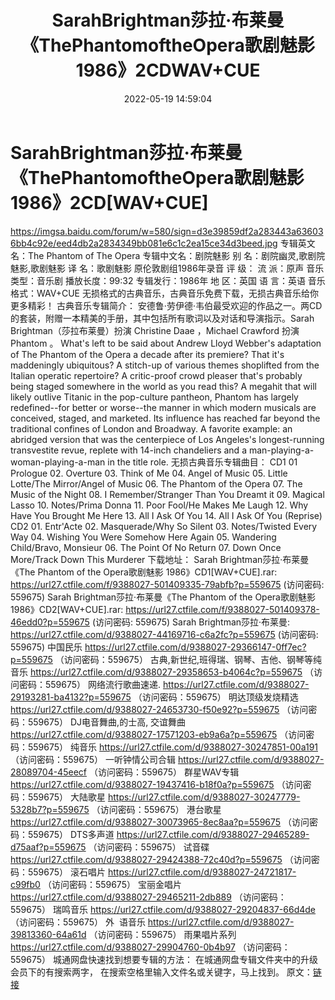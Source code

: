 ﻿---
title: SarahBrightman莎拉·布莱曼《ThePhantomoftheOpera歌剧魅影1986》2CDWAV+CUE
date: 2022-05-19 14:59:04
categories: 古典音乐、新世纪、纯音雅乐
tags: 纯音雅乐
---
# SarahBrightman莎拉·布莱曼《ThePhantomoftheOpera歌剧魅影1986》2CD[WAV+CUE]

https://imgsa.baidu.com/forum/w=580/sign=d3e39859df2a283443a636036bb4c92e/eed4db2a2834349bb081e6c1c2ea15ce34d3beed.jpg
专辑英文名：The Phantom of The
Opera
专辑中文名：剧院魅影
别
名：剧院幽灵,歌剧院魅影,歌剧魅影
译
名：歌剧魅影
原伦敦剧组1986年录音
评
级：
流
派：原声
音乐类型：音乐剧
播放长度：99:32
专辑发行：1986年
地
区：英国
语
言：英语
音乐格式：WAV+CUE
无损格式的古典音乐，古典音乐免费下载，无损古典音乐给你更多精彩！
古典音乐专辑简介：
安德鲁·劳伊德·韦伯最受欢迎的作品之一。两CD的套装，附赠一本精美的手册，其中包括所有歌词以及对话和导演指示。Sarah
Brightman（莎拉布莱曼）扮演 Christine Daae ，Michael Crawford 扮演 Phantom
。
What's left
to be said about Andrew Lloyd Webber's adaptation of The Phantom of
the Opera a decade after its premiere? That it's maddeningly
ubiquitous? A stitch-up of various themes shoplifted from the
Italian operatic repertoire? A critic-proof crowd pleaser that's
probably being staged somewhere in the world as you read this? A
megahit that will likely outlive Titanic in the pop-culture
pantheon, Phantom has largely redefined--for better or worse--the
manner in which modern musicals are conceived, staged, and
marketed. Its influence has reached far beyond the traditional
confines of London and Broadway. A favorite example: an abridged
version that was the centerpiece of Los Angeles's longest-running
transvestite revue, replete with 14-inch chandeliers and a
man-playing-a-woman-playing-a-man in the title
role.
无损古典音乐专辑曲目：
CD1
01
Prologue
02.
Overture
03. Think of
Me
04. Angel of
Music
05. Little
Lotte/The Mirror/Angel of Music
06. The
Phantom of the Opera
07. The Music
of the Night
08. I
Remember/Stranger Than You Dreamt it
09. Magical
Lasso
10.
Notes/Prima Donna
11. Poor
Fool/He Makes Me Laugh
12. Why Have
You Brought Me Here
13. All I Ask
Of You
14. All I Ask
Of You (Reprise)
CD2
01.
Entr'Acte
02.
Masquerade/Why So Silent
03.
Notes/Twisted Every Way
04. Wishing
You Were Somehow Here Again
05. Wandering
Child/Bravo, Monsieur
06. The Point
Of No Return
07. Down Once
More/Track Down This Murderer
下载地址：
Sarah Brightman莎拉·布莱曼《The Phantom of the
Opera歌剧魅影 1986》CD1[WAV+CUE].rar: https://url27.ctfile.com/f/9388027-501409335-79abfb?p=559675
(访问密码: 559675)
Sarah Brightman莎拉·布莱曼《The Phantom of the Opera歌剧魅影
1986》CD2[WAV+CUE].rar: https://url27.ctfile.com/f/9388027-501409378-46edd0?p=559675
(访问密码: 559675)
Sarah Brightman莎拉·布莱曼: https://url27.ctfile.com/d/9388027-44169716-c6a2fc?p=559675
(访问密码: 559675)
中国民乐
https://url27.ctfile.com/d/9388027-29366147-0ff7ec?p=559675
（访问密码：559675）
古典,新世纪,班得瑞、钢琴、吉他、钢琴等纯音乐
https://url27.ctfile.com/d/9388027-29358653-b4064c?p=559675
（访问密码：559675）
网络流行歌曲速递.
https://url27.ctfile.com/d/9388027-29193281-ba4132?p=559675
（访问密码：559675）
明达顶级发烧精选
https://url27.ctfile.com/d/9388027-24653730-f50e92?p=559675
（访问密码：559675）
DJ电音舞曲,的士高, 交谊舞曲
https://url27.ctfile.com/d/9388027-17571203-eb9a6a?p=559675
（访问密码：559675）
纯音乐
https://url27.ctfile.com/d/9388027-30247851-00a191
（访问密码：559675）
一听钟情公司合辑
https://url27.ctfile.com/d/9388027-28089704-45eecf
（访问密码：559675）
群星WAV专辑
https://url27.ctfile.com/d/9388027-19437416-b18f0a?p=559675
（访问密码：559675）
大陆歌星
https://url27.ctfile.com/d/9388027-30247779-5328b7?p=559675
（访问密码：559675）
港台歌星
https://url27.ctfile.com/d/9388027-30073965-8ec8aa?p=559675
（访问密码：559675）
DTS多声道
https://url27.ctfile.com/d/9388027-29465289-d75aaf?p=559675
（访问密码：559675）
试音碟
https://url27.ctfile.com/d/9388027-29424388-72c40d?p=559675
（访问密码：559675）
滚石唱片
https://url27.ctfile.com/d/9388027-24721817-c99fb0
（访问密码：559675）
宝丽金唱片
https://url27.ctfile.com/d/9388027-29465211-2db889
（访问密码：559675）
瑞鸣音乐
https://url27.ctfile.com/d/9388027-29204837-66d4de
（访问密码：559675）
外  语音乐
https://url27.ctfile.com/d/9388027-39813360-64a61d
（访问密码：559675）
雨果唱片系列
https://url27.ctfile.com/d/9388027-29904760-0b4b97
（访问密码：559675）
城通网盘快速找到想要专辑的方法：
在城通网盘专辑文件夹中的升级会员下的有搜索两字，
在搜索空格里输入文件名或关键字，马上找到。
原文：[链接](https://blog.sina.com.cn/s/blog_1647c7e7601030xbg.html)
